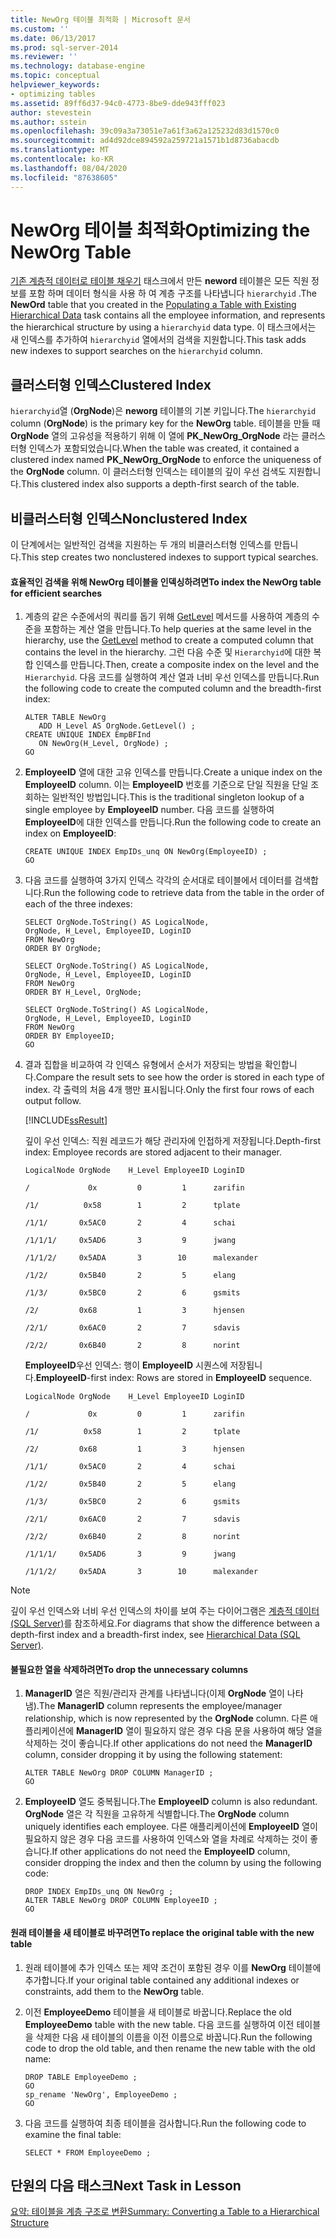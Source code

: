 ```yaml
---
title: NewOrg 테이블 최적화 | Microsoft 문서
ms.custom: ''
ms.date: 06/13/2017
ms.prod: sql-server-2014
ms.reviewer: ''
ms.technology: database-engine
ms.topic: conceptual
helpviewer_keywords:
- optimizing tables
ms.assetid: 89ff6d37-94c0-4773-8be9-dde943fff023
author: stevestein
ms.author: sstein
ms.openlocfilehash: 39c09a3a73051e7a61f3a62a125232d83d1570c0
ms.sourcegitcommit: ad4d92dce894592a259721a1571b1d8736abacdb
ms.translationtype: MT
ms.contentlocale: ko-KR
ms.lasthandoff: 08/04/2020
ms.locfileid: "87638605"
---
```

# <a name="optimizing-the-neworg-table"></a><span data-ttu-id="a138b-102">NewOrg 테이블 최적화</span><span class="sxs-lookup"><span data-stu-id="a138b-102">Optimizing the NewOrg Table</span></span>
  <span data-ttu-id="a138b-103">[기존 계층적 데이터로 테이블 채우기](lesson-1-2-populating-a-table-with-existing-hierarchical-data.md) 태스크에서 만든 **neword** 테이블은 모든 직원 정보를 포함 하며 데이터 형식을 사용 하 여 계층 구조를 나타냅니다 `hierarchyid` .</span><span class="sxs-lookup"><span data-stu-id="a138b-103">The **NewOrd** table that you created in the [Populating a Table with Existing Hierarchical Data](lesson-1-2-populating-a-table-with-existing-hierarchical-data.md) task contains all the employee information, and represents the hierarchical structure by using a `hierarchyid` data type.</span></span> <span data-ttu-id="a138b-104">이 태스크에서는 새 인덱스를 추가하여 `hierarchyid` 열에서의 검색을 지원합니다.</span><span class="sxs-lookup"><span data-stu-id="a138b-104">This task adds new indexes to support searches on the `hierarchyid` column.</span></span>  
  
## <a name="clustered-index"></a><span data-ttu-id="a138b-105">클러스터형 인덱스</span><span class="sxs-lookup"><span data-stu-id="a138b-105">Clustered Index</span></span>  
 <span data-ttu-id="a138b-106">`hierarchyid`열 (**OrgNode**)은 **neworg** 테이블의 기본 키입니다.</span><span class="sxs-lookup"><span data-stu-id="a138b-106">The `hierarchyid` column (**OrgNode**) is the primary key for the **NewOrg** table.</span></span> <span data-ttu-id="a138b-107">테이블을 만들 때 **OrgNode** 열의 고유성을 적용하기 위해 이 열에 **PK_NewOrg_OrgNode** 라는 클러스터형 인덱스가 포함되었습니다.</span><span class="sxs-lookup"><span data-stu-id="a138b-107">When the table was created, it contained a clustered index named **PK_NewOrg_OrgNode** to enforce the uniqueness of the **OrgNode** column.</span></span> <span data-ttu-id="a138b-108">이 클러스터형 인덱스는 테이블의 깊이 우선 검색도 지원합니다.</span><span class="sxs-lookup"><span data-stu-id="a138b-108">This clustered index also supports a depth-first search of the table.</span></span>  
  
## <a name="nonclustered-index"></a><span data-ttu-id="a138b-109">비클러스터형 인덱스</span><span class="sxs-lookup"><span data-stu-id="a138b-109">Nonclustered Index</span></span>  
 <span data-ttu-id="a138b-110">이 단계에서는 일반적인 검색을 지원하는 두 개의 비클러스터형 인덱스를 만듭니다.</span><span class="sxs-lookup"><span data-stu-id="a138b-110">This step creates two nonclustered indexes to support typical searches.</span></span>  
  
#### <a name="to-index-the-neworg-table-for-efficient-searches"></a><span data-ttu-id="a138b-111">효율적인 검색을 위해 NewOrg 테이블을 인덱싱하려면</span><span class="sxs-lookup"><span data-stu-id="a138b-111">To index the NewOrg table for efficient searches</span></span>  
  
1.  <span data-ttu-id="a138b-112">계층의 같은 수준에서의 쿼리를 돕기 위해 [GetLevel](/sql/t-sql/data-types/getlevel-database-engine) 메서드를 사용하여 계층의 수준을 포함하는 계산 열을 만듭니다.</span><span class="sxs-lookup"><span data-stu-id="a138b-112">To help queries at the same level in the hierarchy, use the [GetLevel](/sql/t-sql/data-types/getlevel-database-engine) method to create a computed column that contains the level in the hierarchy.</span></span> <span data-ttu-id="a138b-113">그런 다음 수준 및 `Hierarchyid`에 대한 복합 인덱스를 만듭니다.</span><span class="sxs-lookup"><span data-stu-id="a138b-113">Then, create a composite index on the level and the `Hierarchyid`.</span></span> <span data-ttu-id="a138b-114">다음 코드를 실행하여 계산 열과 너비 우선 인덱스를 만듭니다.</span><span class="sxs-lookup"><span data-stu-id="a138b-114">Run the following code to create the computed column and the breadth-first index:</span></span>  
  
    ```  
    ALTER TABLE NewOrg   
       ADD H_Level AS OrgNode.GetLevel() ;  
    CREATE UNIQUE INDEX EmpBFInd   
       ON NewOrg(H_Level, OrgNode) ;  
    GO  
    ```  
  
2.  <span data-ttu-id="a138b-115">**EmployeeID** 열에 대한 고유 인덱스를 만듭니다.</span><span class="sxs-lookup"><span data-stu-id="a138b-115">Create a unique index on the **EmployeeID** column.</span></span> <span data-ttu-id="a138b-116">이는 **EmployeeID** 번호를 기준으로 단일 직원을 단일 조회하는 일반적인 방법입니다.</span><span class="sxs-lookup"><span data-stu-id="a138b-116">This is the traditional singleton lookup of a single employee by **EmployeeID** number.</span></span> <span data-ttu-id="a138b-117">다음 코드를 실행하여 **EmployeeID**에 대한 인덱스를 만듭니다.</span><span class="sxs-lookup"><span data-stu-id="a138b-117">Run the following code to create an index on **EmployeeID**:</span></span>  
  
    ```  
    CREATE UNIQUE INDEX EmpIDs_unq ON NewOrg(EmployeeID) ;  
    GO  
    ```  
  
3.  <span data-ttu-id="a138b-118">다음 코드를 실행하여 3가지 인덱스 각각의 순서대로 테이블에서 데이터를 검색합니다.</span><span class="sxs-lookup"><span data-stu-id="a138b-118">Run the following code to retrieve data from the table in the order of each of the three indexes:</span></span>  
  
    ```  
    SELECT OrgNode.ToString() AS LogicalNode,  
    OrgNode, H_Level, EmployeeID, LoginID  
    FROM NewOrg   
    ORDER BY OrgNode;  
  
    SELECT OrgNode.ToString() AS LogicalNode,  
    OrgNode, H_Level, EmployeeID, LoginID   
    FROM NewOrg   
    ORDER BY H_Level, OrgNode;  
  
    SELECT OrgNode.ToString() AS LogicalNode,  
    OrgNode, H_Level, EmployeeID, LoginID   
    FROM NewOrg   
    ORDER BY EmployeeID;  
    GO  
    ```  
  
4.  <span data-ttu-id="a138b-119">결과 집합을 비교하여 각 인덱스 유형에서 순서가 저장되는 방법을 확인합니다.</span><span class="sxs-lookup"><span data-stu-id="a138b-119">Compare the result sets to see how the order is stored in each type of index.</span></span> <span data-ttu-id="a138b-120">각 출력의 처음 4개 행만 표시됩니다.</span><span class="sxs-lookup"><span data-stu-id="a138b-120">Only the first four rows of each output follow.</span></span>  
  
     [!INCLUDE[ssResult](../../includes/ssresult-md.md)]  
  
     <span data-ttu-id="a138b-121">깊이 우선 인덱스: 직원 레코드가 해당 관리자에 인접하게 저장됩니다.</span><span class="sxs-lookup"><span data-stu-id="a138b-121">Depth-first index: Employee records are stored adjacent to their manager.</span></span>  
  
     `LogicalNode OrgNode    H_Level EmployeeID LoginID`  
  
     `/             0x         0         1      zarifin`  
  
     `/1/          0x58        1         2      tplate`  
  
     `/1/1/       0x5AC0       2         4      schai`  
  
     `/1/1/1/     0x5AD6       3         9      jwang`  
  
     `/1/1/2/     0x5ADA       3        10      malexander`  
  
     `/1/2/       0x5B40       2         5      elang`  
  
     `/1/3/       0x5BC0       2         6      gsmits`  
  
     `/2/         0x68         1         3      hjensen`  
  
     `/2/1/       0x6AC0       2         7      sdavis`  
  
     `/2/2/       0x6B40       2         8      norint`  
  
     <span data-ttu-id="a138b-122">**EmployeeID**우선 인덱스: 행이 **EmployeeID** 시퀀스에 저장됩니다.</span><span class="sxs-lookup"><span data-stu-id="a138b-122">**EmployeeID**-first index: Rows are stored in **EmployeeID** sequence.</span></span>  
  
     `LogicalNode OrgNode    H_Level EmployeeID LoginID`  
  
     `/             0x         0         1      zarifin`  
  
     `/1/          0x58        1         2      tplate`  
  
     `/2/         0x68         1         3      hjensen`  
  
     `/1/1/       0x5AC0       2         4      schai`  
  
     `/1/2/       0x5B40       2         5      elang`  
  
     `/1/3/       0x5BC0       2         6      gsmits`  
  
     `/2/1/       0x6AC0       2         7      sdavis`  
  
     `/2/2/       0x6B40       2         8      norint`  
  
     `/1/1/1/     0x5AD6       3         9      jwang`  
  
     `/1/1/2/     0x5ADA       3        10      malexander`  
  
> [!NOTE]  
>  <span data-ttu-id="a138b-123">깊이 우선 인덱스와 너비 우선 인덱스의 차이를 보여 주는 다이어그램은 [계층적 데이터&#40;SQL Server&#41;](../hierarchical-data-sql-server.md)를 참조하세요.</span><span class="sxs-lookup"><span data-stu-id="a138b-123">For diagrams that show the difference between a depth-first index and a breadth-first index, see [Hierarchical Data &#40;SQL Server&#41;](../hierarchical-data-sql-server.md).</span></span>  
  
#### <a name="to-drop-the-unnecessary-columns"></a><span data-ttu-id="a138b-124">불필요한 열을 삭제하려면</span><span class="sxs-lookup"><span data-stu-id="a138b-124">To drop the unnecessary columns</span></span>  
  
1.  <span data-ttu-id="a138b-125">**ManagerID** 열은 직원/관리자 관계를 나타냅니다(이제 **OrgNode** 열이 나타냄).</span><span class="sxs-lookup"><span data-stu-id="a138b-125">The **ManagerID** column represents the employee/manager relationship, which is now represented by the **OrgNode** column.</span></span> <span data-ttu-id="a138b-126">다른 애플리케이션에 **ManagerID** 열이 필요하지 않은 경우 다음 문을 사용하여 해당 열을 삭제하는 것이 좋습니다.</span><span class="sxs-lookup"><span data-stu-id="a138b-126">If other applications do not need the **ManagerID** column, consider dropping it by using the following statement:</span></span>  
  
    ```  
    ALTER TABLE NewOrg DROP COLUMN ManagerID ;  
    GO  
    ```  
  
2.  <span data-ttu-id="a138b-127">**EmployeeID** 열도 중복됩니다.</span><span class="sxs-lookup"><span data-stu-id="a138b-127">The **EmployeeID** column is also redundant.</span></span> <span data-ttu-id="a138b-128">**OrgNode** 열은 각 직원을 고유하게 식별합니다.</span><span class="sxs-lookup"><span data-stu-id="a138b-128">The **OrgNode** column uniquely identifies each employee.</span></span> <span data-ttu-id="a138b-129">다른 애플리케이션에 **EmployeeID** 열이 필요하지 않은 경우 다음 코드를 사용하여 인덱스와 열을 차례로 삭제하는 것이 좋습니다.</span><span class="sxs-lookup"><span data-stu-id="a138b-129">If other applications do not need the **EmployeeID** column, consider dropping the index and then the column by using the following code:</span></span>  
  
    ```  
    DROP INDEX EmpIDs_unq ON NewOrg ;  
    ALTER TABLE NewOrg DROP COLUMN EmployeeID ;  
    GO  
    ```  
  
#### <a name="to-replace-the-original-table-with-the-new-table"></a><span data-ttu-id="a138b-130">원래 테이블을 새 테이블로 바꾸려면</span><span class="sxs-lookup"><span data-stu-id="a138b-130">To replace the original table with the new table</span></span>  
  
1.  <span data-ttu-id="a138b-131">원래 테이블에 추가 인덱스 또는 제약 조건이 포함된 경우 이를 **NewOrg** 테이블에 추가합니다.</span><span class="sxs-lookup"><span data-stu-id="a138b-131">If your original table contained any additional indexes or constraints, add them to the **NewOrg** table.</span></span>  
  
2.  <span data-ttu-id="a138b-132">이전 **EmployeeDemo** 테이블을 새 테이블로 바꿉니다.</span><span class="sxs-lookup"><span data-stu-id="a138b-132">Replace the old **EmployeeDemo** table with the new table.</span></span> <span data-ttu-id="a138b-133">다음 코드를 실행하여 이전 테이블을 삭제한 다음 새 테이블의 이름을 이전 이름으로 바꿉니다.</span><span class="sxs-lookup"><span data-stu-id="a138b-133">Run the following code to drop the old table, and then rename the new table with the old name:</span></span>  
  
    ```  
    DROP TABLE EmployeeDemo ;  
    GO  
    sp_rename 'NewOrg', EmployeeDemo ;  
    GO  
    ```  
  
3.  <span data-ttu-id="a138b-134">다음 코드를 실행하여 최종 테이블을 검사합니다.</span><span class="sxs-lookup"><span data-stu-id="a138b-134">Run the following code to examine the final table:</span></span>  
  
    ```  
    SELECT * FROM EmployeeDemo ;  
    ```  
  
## <a name="next-task-in-lesson"></a><span data-ttu-id="a138b-135">단원의 다음 태스크</span><span class="sxs-lookup"><span data-stu-id="a138b-135">Next Task in Lesson</span></span>  
 [<span data-ttu-id="a138b-136">요약: 테이블을 계층 구조로 변환</span><span class="sxs-lookup"><span data-stu-id="a138b-136">Summary: Converting a Table to a Hierarchical Structure</span></span>](lesson-1-4-summary-converting-a-table-to-a-hierarchical-structure.md)  
  
  
